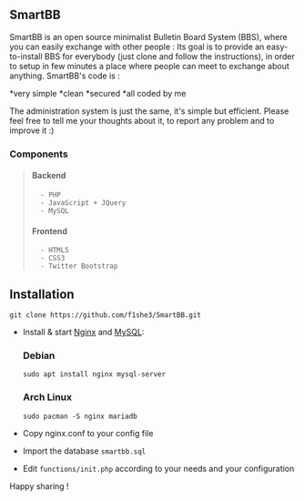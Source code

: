 ## SmartBB ##

SmartBB is an open source minimalist Bulletin Board System (BBS), where you can easily exchange with other people :
Its goal is to provide an easy-to-install BBS for everybody (just clone and follow the instructions), in order to setup in few minutes
a place where people can meet to exchange about anything.
SmartBB's code is :

*very simple
*clean
*secured
*all coded by me

The administration system is just the same, it's simple but efficient.
Please feel free to tell me your thoughts about it, to report any problem and to improve it :)

### Components ###
>	#### Backend ####
>		- PHP
>		- JavaScript + JQuery
> 		- MySQL
>	#### Frontend ####
>		- HTML5
>		- CSS3
>		- Twitter Bootstrap
## Installation ##
```
git clone https://github.com/f1she3/SmartBB.git
```
- Install & start [Nginx](https://nginx.org/) and [MySQL](https://mariadb.org/): 
  ### Debian ###
  `sudo apt install nginx mysql-server`
  ### Arch Linux ###
  `sudo pacman -S nginx mariadb`

- Copy nginx.conf to your config file
- Import the database `smartbb.sql`
- Edit `functions/init.php` according to your needs and your configuration

Happy sharing !
